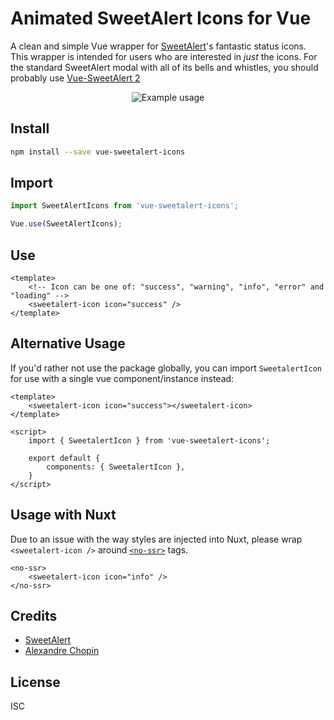 # Animated SweetAlert Icons for Vue
A clean and simple Vue wrapper for [SweetAlert](https://sweetalert.js.org/)'s fantastic status icons. This wrapper is intended for users who are interested in _just_ the icons. For the standard SweetAlert modal with all of its bells and whistles, you should probably use [Vue-SweetAlert 2](https://github.com/avil13/vue-sweetalert2#readme)

<p align="center">
    <img src="https://gyazo.com/a045a1b5c96860c6e75ed0c7e48a3c81/raw" alt="Example usage">
</p>

## Install
```bash
npm install --save vue-sweetalert-icons
```

## Import
```js
import SweetAlertIcons from 'vue-sweetalert-icons';

Vue.use(SweetAlertIcons);
```

## Use
```vue
<template>
    <!-- Icon can be one of: "success", "warning", "info", "error" and "loading" -->
    <sweetalert-icon icon="success" />
</template>
```

## Alternative Usage
If you'd rather not use the package globally, you can import `SweetalertIcon` for use with a single vue
component/instance instead:
```vue
<template>
    <sweetalert-icon icon="success"></sweetalert-icon>
</template>

<script>
    import { SweetalertIcon } from 'vue-sweetalert-icons';

    export default {
        components: { SweetalertIcon },
    }
</script>
```

## Usage with Nuxt
Due to an issue with the way styles are injected into Nuxt, please wrap `<sweetalert-icon />` around 
[`<no-ssr>`](https://nuxtjs.org/api/components-no-ssr/) tags.
```vue
<no-ssr>
    <sweetalert-icon icon="info" />
</no-ssr>
```

## Credits
- [SweetAlert](https://sweetalert.js.org/)
- [Alexandre Chopin](https://codepen.io/alexchopin/)

## License
ISC
